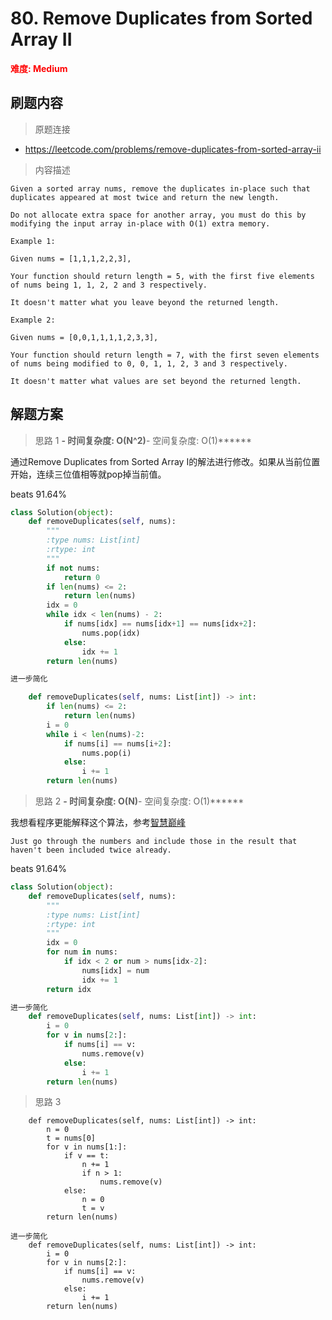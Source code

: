 # 80. Remove Duplicates from Sorted Array II

**<font color=red>难度: Medium</font>**

## 刷题内容

> 原题连接

* https://leetcode.com/problems/remove-duplicates-from-sorted-array-ii

> 内容描述

```
Given a sorted array nums, remove the duplicates in-place such that duplicates appeared at most twice and return the new length.

Do not allocate extra space for another array, you must do this by modifying the input array in-place with O(1) extra memory.

Example 1:

Given nums = [1,1,1,2,2,3],

Your function should return length = 5, with the first five elements of nums being 1, 1, 2, 2 and 3 respectively.

It doesn't matter what you leave beyond the returned length.

Example 2:

Given nums = [0,0,1,1,1,1,2,3,3],

Your function should return length = 7, with the first seven elements of nums being modified to 0, 0, 1, 1, 2, 3 and 3 respectively.

It doesn't matter what values are set beyond the returned length.
```

## 解题方案

> 思路 1
******- 时间复杂度: O(N^2)******- 空间复杂度: O(1)******

通过Remove Duplicates from Sorted Array I的解法进行修改。如果从当前位置开始，连续三位值相等就pop掉当前值。

beats 91.64%

```python
class Solution(object):
    def removeDuplicates(self, nums):
        """
        :type nums: List[int]
        :rtype: int
        """
        if not nums:
            return 0
        if len(nums) <= 2:
            return len(nums)
        idx = 0
        while idx < len(nums) - 2:
            if nums[idx] == nums[idx+1] == nums[idx+2]:
                nums.pop(idx)
            else:
                idx += 1
        return len(nums)

进一步简化

    def removeDuplicates(self, nums: List[int]) -> int:
        if len(nums) <= 2:
            return len(nums)
        i = 0
        while i < len(nums)-2:
            if nums[i] == nums[i+2]:
                nums.pop(i)
            else:
                i += 1
        return len(nums)

```


> 思路 2
******- 时间复杂度: O(N)******- 空间复杂度: O(1)******

我想看程序更能解释这个算法，参考[智慧巅峰](https://leetcode.com/problems/remove-duplicates-from-sorted-array-ii/discuss/27976/3-6-easy-lines-C++-Java-Python-Ruby)

``` 
Just go through the numbers and include those in the result that haven't been included twice already.
```

beats 91.64%

```python
class Solution(object):
    def removeDuplicates(self, nums):
        """
        :type nums: List[int]
        :rtype: int
        """
        idx = 0
        for num in nums:
            if idx < 2 or num > nums[idx-2]:
                nums[idx] = num
                idx += 1
        return idx

进一步简化
    def removeDuplicates(self, nums: List[int]) -> int:    
        i = 0
        for v in nums[2:]:
            if nums[i] == v:
                nums.remove(v)
            else:
                i += 1
        return len(nums)

```


> 思路 3

```
    def removeDuplicates(self, nums: List[int]) -> int:
        n = 0
        t = nums[0]
        for v in nums[1:]:
            if v == t:
                n += 1
                if n > 1:
                    nums.remove(v)
            else:
                n = 0
                t = v
        return len(nums)

进一步简化
    def removeDuplicates(self, nums: List[int]) -> int:    
        i = 0
        for v in nums[2:]:
            if nums[i] == v:
                nums.remove(v)
            else:
                i += 1
        return len(nums)

```
